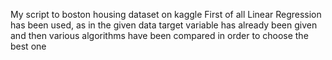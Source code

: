 My script to boston housing dataset on kaggle
First of all Linear Regression has been used, as in the given data target variable has already been given and then various algorithms have been compared in order to choose the best one
